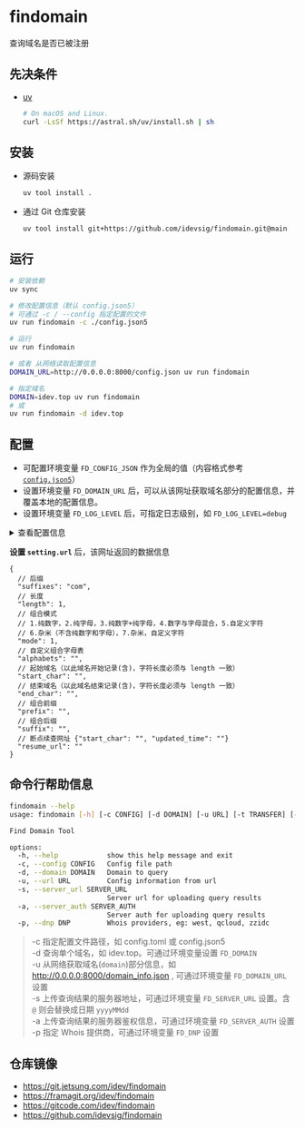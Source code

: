 # findomain

查询域名是否已被注册

## 先决条件
- [uv](https://github.com/astral-sh/uv)
  ```bash
  # On macOS and Linux.
  curl -LsSf https://astral.sh/uv/install.sh | sh
  ```

## 安装
- 源码安装
  ```bash
  uv tool install .
  ```

- 通过 Git 仓库安装
  ```bash
  uv tool install git+https://github.com/idevsig/findomain.git@main
  ```

## 运行

```bash
# 安装依赖
uv sync

# 修改配置信息（默认 config.json5）
# 可通过 -c / --config 指定配置的文件
uv run findomain -c ./config.json5

# 运行
uv run findomain

# 或者 从网络读取配置信息
DOMAIN_URL=http://0.0.0.0:8000/config.json uv run findomain

# 指定域名
DOMAIN=idev.top uv run findomain
# 或
uv run findomain -d idev.top
```

## 配置

- 可配置环境变量 `FD_CONFIG_JSON` 作为全局的值（内容格式参考 [`config.json5`](config.json5)）
- 设置环境变量 `FD_DOMAIN_URL` 后，可以从该网址获取域名部分的配置信息，并覆盖本地的配置信息。
- 设置环境变量 `FD_LOG_LEVEL` 后，可指定日志级别，如 `FD_LOG_LEVEL=debug`

<details>
<summary>查看配置信息</summary>

- [config.toml](config.toml)
- [config.json5](config.json5)

```json5
{
  // 设置
  "setting": {
    // 域名信息获取网址，断点查询使用，即 domain 项
    "url": "",
    // 查询结果上传到指定服务器
    // 比如 https://github.com/dutchcoders/transfer.sh 搭建的站点
    // 参数中带有 @，则会被替换成日期
    "server_url": "",
    // 上传到指定服务器的鉴权信息
    // eg: username:password
    "server_auth": "",
    // 本次查询域名列表保存文件名
    "domain_file": "domains.log",
    // 最大查询次数
    "max_retries": 3,
    // 日志级别
    // CRITICAL = 50
    // FATAL = CRITICAL
    // ERROR = 40
    // WARNING = 30
    // WARN = WARNING
    // INFO = 20
    // DEBUG = 10
    // NOTSET = 0
    "log_level": "DEBUG",
    // 日志目录
    "log_dir": "logs",
    // 日志文件名
    "log_file": "runtime.log",
    // 结果文件名
    "result_file": "result.csv"
  },
  // 域名
  "domain": {
    // 后缀
    "suffixes": "com",
    // 长度
    "length": 1,
    // 组合模式
    // 1.纯数字，2.纯字母，3.纯数字+纯字母，4.数字与字母混合，5.自定义字符
    // 6.杂米（不含纯数字和字母），7.杂米，自定义字符
    "mode": 1,
    // 自定义组合字母表
    "alphabets": "",
    // 起始域名（以此域名开始记录(含)，字符长度必须与 length 一致）
    "start_char": "",
    // 结束域名（以此域名结束记录(含)，字符长度必须与 length 一致）
    "end_char": "",
    // 组合前缀
    "prefix": "",
    // 组合后缀
    "suffix": "",
    // 断点续查网址 {"start_char": "", "updated_time": ""}
    "resume_url": ""
  },
  // Whois
  "whois": {
    // 使用代理（功能未实现）
    "proxy": false,
    // 默认 Whois 提供商
    // west.西部数码(带注册时间),qcloud.腾讯云,zzidc.景安
    // 比如: west,qcloud,zzidc
    "dnp": ""
  },
  // 通知
  "notify": {
    // 提供者，逗号分隔。如 feishu,dingtalk
    "providers": "",
    // 钉钉
    "dingtalk": {
      // 钉钉 access_token
      "token": "",
      // 钉钉 Secret
      "secret": ""
    },
    // 飞书
    "feishu": {
      // 飞书 Token
      "token": "",
      // 飞书 Secret
      "secret": ""
    },
    // Lark
    "lark": {
      // Lark Token
      "token": "",
      // Lark Secret
      "secret": ""
    }
  }
}
```

</details>

**设置 `setting.url`** 后，该网址返回的数据信息

```json5
{
  // 后缀
  "suffixes": "com",
  // 长度
  "length": 1,
  // 组合模式
  // 1.纯数字，2.纯字母，3.纯数字+纯字母，4.数字与字母混合，5.自定义字符
  // 6.杂米（不含纯数字和字母），7.杂米，自定义字符
  "mode": 1,
  // 自定义组合字母表
  "alphabets": "",
  // 起始域名（以此域名开始记录(含)，字符长度必须与 length 一致）
  "start_char": "",
  // 结束域名（以此域名结束记录(含)，字符长度必须与 length 一致）
  "end_char": "",
  // 组合前缀
  "prefix": "",
  // 组合后缀
  "suffix": "",
  // 断点续查网址 {"start_char": "", "updated_time": ""}
  "resume_url": ""
}
```

## 命令行帮助信息
```bash
findomain --help
usage: findomain [-h] [-c CONFIG] [-d DOMAIN] [-u URL] [-t TRANSFER] [-p DNP]

Find Domain Tool

options:
  -h, --help            show this help message and exit
  -c, --config CONFIG   Config file path
  -d, --domain DOMAIN   Domain to query
  -u, --url URL         Config information from url
  -s, --server_url SERVER_URL
                        Server url for uploading query results
  -a, --server_auth SERVER_AUTH
                        Server auth for uploading query results
  -p, --dnp DNP         Whois providers, eg: west, qcloud, zzidc
```
> -c 指定配置文件路径，如 config.toml 或 config.json5   
> -d 查询单个域名，如 idev.top。可通过环境变量设置 `FD_DOMAIN`   
> -u 从网络获取域名(`domain`)部分信息，如 http://0.0.0.0:8000/domain_info.json , 可通过环境变量 `FD_DOMAIN_URL` 设置   
> -s 上传查询结果的服务器地址，可通过环境变量 `FD_SERVER_URL` 设置。含 `@` 则会替换成日期 `yyyyMMdd`   
> -a 上传查询结果的服务器鉴权信息，可通过环境变量 `FD_SERVER_AUTH` 设置   
> -p 指定 Whois 提供商，可通过环境变量 `FD_DNP` 设置   

## 仓库镜像

- https://git.jetsung.com/idev/findomain
- https://framagit.org/idev/findomain
- https://gitcode.com/idev/findomain
- https://github.com/idevsig/findomain
